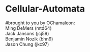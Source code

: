 ﻿# Cellular-Automata
#brought to you by OChamaleon:  
Ming DeMers (mtd64)  
Jack Jansons (jcj59)  
Benjamin Nozik (bhn9)  
Jason Chung (jkc97)
